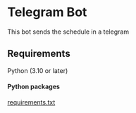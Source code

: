 # Telegram Bot
This bot sends the schedule in a telegram
## Requirements
Python (3.10 or later)
#### Python packages 
[requirements.txt](https://github.com/D1gout/TGBot/blob/main/requirements.txt)


